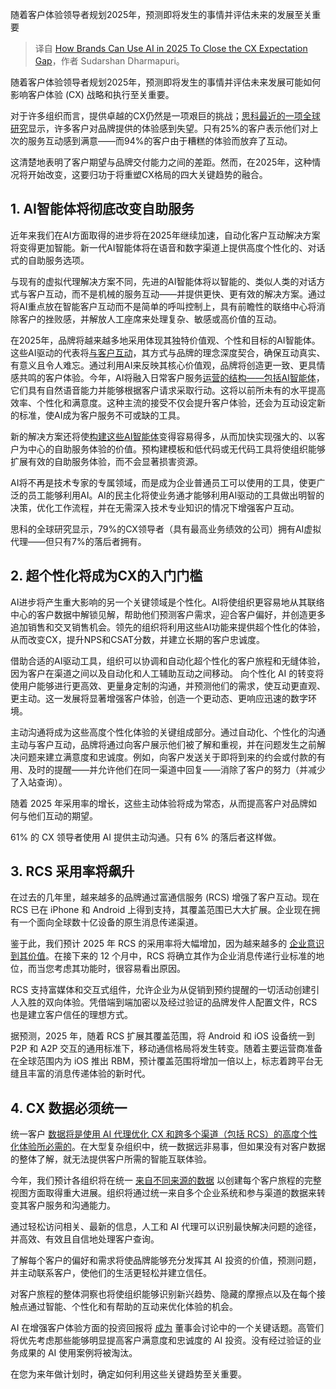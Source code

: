 
<!--
title: 品牌如何在2025年利用人工智能缩小CX期望差距
cover: https://cdn.thenewstack.io/media/2025/02/db0961b6-hal-gatewood-xzzgy__zx8a-unsplash-scaled.jpg
-->

随着客户体验领导者规划2025年，预测即将发生的事情并评估未来的发展至关重要

> 译自 [How Brands Can Use AI in 2025 To Close the CX Expectation Gap](https://thenewstack.io/how-brands-can-use-ai-in-2025-to-close-the-cx-expectation-gap/)，作者 Sudarshan Dharmapuri。

随着客户体验领导者规划2025年，预测即将发生的事情并评估未来发展可能如何影响客户体验 (CX) 战略和执行至关重要。

对于许多组织而言，提供卓越的CX仍然是一项艰巨的挑战；[思科最近的一项全球研究](https://www.webex.com/content/dam/www/us/en/documents/webexone/cx-research-maturity-model-infographic-cm-4669.pdf)显示，许多客户对品牌提供的体验感到失望。只有25%的客户表示他们对上次的服务互动感到满意——而94%的客户由于糟糕的体验而放弃了互动。

这清楚地表明了客户期望与品牌交付能力之间的差距。然而，在2025年，这种情况将开始改变，这要归功于将重塑CX格局的四大关键趋势的融合。

## 1. AI智能体将彻底改变自助服务

近年来我们在AI方面取得的进步将在2025年继续加速，自动化客户互动解决方案将变得更加智能。新一代AI智能体将在语音和数字渠道上提供高度个性化的、对话式的自助服务选项。

与现有的虚拟代理解决方案不同，先进的AI智能体将以智能的、类似人类的对话方式与客户互动，而不是机械的服务互动——并提供更快、更有效的解决方案。通过将AI重点放在智能客户互动而不是简单的呼叫控制上，具有前瞻性的联络中心将消除客户的挫败感，并解放人工座席来处理复杂、敏感或高价值的互动。

在2025年，品牌将越来越多地采用体现其独特价值观、个性和目标的AI智能体。这些AI驱动的代表将[与客户互动](https://thenewstack.io/boost-customer-engagement-with-real-time-data/)，其方式与品牌的理念深度契合，确保互动真实、有意义且令人难忘。通过利用AI来反映其核心价值观，品牌将创造更一致、更具情感共鸣的客户体验。今年，AI将融入日常客户服务[运营的结构——包括AI智能体](https://thenewstack.io/agentic-ai-for-enterprises-4-key-benefits-driving-innovation/)，它们具有自然语音能力并能够根据客户请求采取行动。这将以前所未有的水平提高效率、个性化和满意度。这种主流的接受不仅会提升客户体验，还会为互动设定新的标准，使AI成为客户服务不可或缺的工具。

新的解决方案还将使[构建这些AI智能体](https://thenewstack.io/llama-stack-released-to-help-developers-build-agentic-apps/)变得容易得多，从而加快实现强大的、以客户为中心的自助服务体验的价值。预构建模板和低代码或无代码工具将使组织能够扩展有效的自助服务体验，而不会显著损害资源。

AI将不再是技术专家的专属领域，而是成为企业普通员工可以使用的工具，使更广泛的员工能够利用AI。AI的民主化将使业务通才能够利用AI驱动的工具做出明智的决策，优化工作流程，并在无需深入技术专业知识的情况下增强客户互动。

思科的全球研究显示，79%的CX领导者（具有最高业务绩效的公司）拥有AI虚拟代理——但只有7%的落后者拥有。

## 2. 超个性化将成为CX的入门门槛

AI进步将产生重大影响的另一个关键领域是个性化。AI将使组织更容易地从其联络中心的客户数据中解锁见解，帮助他们预测客户需求，迎合客户偏好，并创造更多追加销售和交叉销售机会。领先的组织将利用这些AI功能来提供超个性化的体验，从而改变CX，提升NPS和CSAT分数，并建立长期的客户忠诚度。

借助合适的AI驱动工具，组织可以协调和自动化超个性化的客户旅程和无缝体验，因为客户在渠道之间以及自动化和人工辅助互动之间移动。
向个性化 AI 的转变将使用户能够进行更高效、更量身定制的沟通，并预测他们的需求，使互动更直观、更主动。这一发展将显著增强客户体验，创造一个更动态、更响应迅速的数字环境。

主动沟通将成为这些高度个性化体验的关键组成部分。通过自动化、个性化的沟通主动与客户互动，品牌将通过向客户展示他们被了解和重视，并在问题发生之前解决问题来建立满意度和忠诚度。例如，向客户发送关于即将到来的约会或付款的有用、及时的提醒——并允许他们在同一渠道中回复——消除了客户的努力（并减少了入站查询）。

随着 2025 年采用率的增长，这些主动体验将成为常态，从而提高客户对品牌如何与他们互动的期望。

61% 的 CX 领导者使用 AI 提供主动沟通。只有 6% 的落后者这样做。

## 3. RCS 采用率将飙升

在过去的几年里，越来越多的品牌通过富通信服务 (RCS) 增强了客户互动。现在 RCS 已在 iPhone 和 Android 上得到支持，其覆盖范围已大大扩展。企业现在拥有一个面向全球数十亿设备的原生消息传递渠道。

鉴于此，我们预计 2025 年 RCS 的采用率将大幅增加，因为越来越多的 [企业意识到其价值](https://thenewstack.io/the-real-business-value-of-platform-engineering/)。在接下来的 12 个月中，RCS 将确立其作为企业消息传递行业标准的地位，而当您考虑其功能时，很容易看出原因。

RCS 支持富媒体和交互式组件，允许企业为从促销到预约提醒的一切活动创建引人入胜的双向体验。凭借端到端加密以及经过验证的品牌发件人配置文件，RCS 也是建立客户信任的理想方式。

据预测，2025 年，随着 RCS 扩展其覆盖范围，将 Android 和 iOS 设备统一到 P2P 和 A2P 交互的通用标准下，移动通信格局将发生转变。随着主要运营商准备在全球范围内为 iOS 推出 RBM，预计覆盖范围将增加一倍以上，标志着跨平台无缝且丰富的消息传递体验的新时代。

## 4. CX 数据必须统一

统一客户 [数据将是使用 AI 代理优化 CX 和跨多个渠道（包括 RCS）的高度个性化体验所必需的](https://thenewstack.io/lets-get-agentic-langchain-and-llamaindex-talk-ai-agents/)。在大型复杂组织中，统一数据远非易事，但如果没有对客户数据的整体了解，就无法提供客户所需的智能互联体验。

今年，我们预计各组织将在统一 [来自不同来源的数据](https://thenewstack.io/icymi-deepseek-is-an-open-source-success-story/) 以创建每个客户旅程的完整视图方面取得重大进展。组织将通过统一来自多个企业系统和参与渠道的数据来转变其客户服务和沟通能力。

通过轻松访问相关、最新的信息，人工和 AI 代理可以识别最快解决问题的途径，并高效、有效且自信地处理客户查询。

了解每个客户的偏好和需求将使品牌能够充分发挥其 AI 投资的价值，预测问题，并主动联系客户，使他们的生活更轻松并建立信任。

对客户旅程的整体洞察也将使组织能够识别新兴趋势、隐藏的摩擦点以及在每个接触点通过智能、个性化和有帮助的互动来优化体验的机会。

AI 在增强客户体验方面的投资回报将 [成为](https://thenewstack.io/software-developers-are-becoming-critical-members-in-the-us-space-force/) 董事会讨论中的一个关键话题。高管们将优先考虑那些能够明显提高客户满意度和忠诚度的 AI 投资。没有经过验证的业务成果的 AI 使用案例将被淘汰。

在您为来年做计划时，确定如何利用这些关键趋势至关重要。
